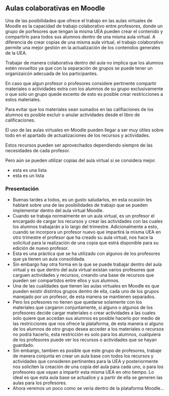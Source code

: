 ## Aulas colaborativas en Moodle

Una de las posibilidades que ofrece el trabajo en las aulas virtuales de Moodle es la capacidad de trabajo colaborativo entre profesores, donde un grupo de porfesores que tengan la misma UEA pueden crear el contenido y compartirlo para todos sus alumnos dentro de una misma aula virtual. A diferencia de crear copias de una misma aula virtual, el trabajo colaborativo permite una mejor gestión en la actualización de los contenidos generales de la UEA.

Trabajar de manera colaborativa dentro del aula no implica que los alumnos estén _revueltos_ ya que con la separación de grupos se puede tener un organizaicón adecuada de los participantes. 

En caso que algun profesor o profesores considere pertinente compartir materiales o actividades extra con los alumnos de su grupo exclusivamente o que solo un grupo quede excento de esto es posible crear restricciones a estos materiales.

Para evitar que los materiales sean sumados en las califiaciones de los alumnos es posible excluir o anular actividades desde el libro de calificaciones.

El uso de las aulas virtuales en Moodle pueden llegar a ser muy útiles sobre todo en el apartado de actualizaciones de los recursos y actividades.

Estos recursos pueden ser aprovechados dependiendo siempre de las necesidades de cada profesor.

Pero aún se pueden utilizar copias del aula virtual si se considera mejor.

- esta es una lista
- esta es un lista

### Presentación

- Buenas tardes a todos, es un gusto saludarlos, en esta ocasión les hablaré sobre una de las posibilidades de trabajo que se pueden implementar dentro del aula virtual Moodle.
- Cuando se trabaja normalmente en un aula virtual, es un profesor el encargado de cargar los recursos y crear las actividades con las cuales los alumnos trabajarán a lo largo del trimestre. Adicionalmente a esto, cuando se incorpora un profesor nuevo que impartirá la misma UEA en otro trimestre el profesor que ha creado su aula virtual, nos hace la solicitud para la realización de una copia que estrá disponible para su edición de nuevo profesor.
- Esta es una práctica que se ha utilizado con algunos de los profesores que ya tienen un aula consolidada.
- Sin embargo hay otra forma en la que se puede trabajar dentro del aula virtual y es que dentro del aula virtual existan varios profesores que carguen actividades y recursos, creando una base de recursos que pueden ser compartidos entre ellos y sus alumnos.
- Una de las cualidades que tienen las aulas virtuales en Moodle es que pueden existir distintos grupos dentro de ella, cada uno de los grupos manejado por un profesor, de esta manera se mantienen separados.
- Pero los pofesores no tienen que quedarse solamente con los materiales que cargaron conjuntamente, si alguno o algunos de los profesores decide cargar materiales o crear actividades a las cuales solo quiere que accedan sus alumnos es posible hacerlo por medio de las restricciones que nos ofrece la plataforma, de esta manera si alguno de los alumnos de otro grupo desea acceder a los materiales o recursos no podrá hacerlo, esta restricción es solo para los alumnos, cualquiera de los profesores puede ver los recursos o actividades que se hayan guardado.
- Sin embargo, tambien es posible que este grupo de profesores, trabaje de manera conjunta en crear un aula base con todos los recursos y actividades que consideren pertinentes para la UEA y posteriormente nos soliciten la creación de una copia del aula para cada uno, o para los profesores que vayan a impartir esta misma UEA en otro tiempo. Lo ideal es que esta aula base se actualice y a partir de ella se generen las aulas para los profesores.
- Ahora veremos un poco como se vería dentro de la plataforma Moodle...